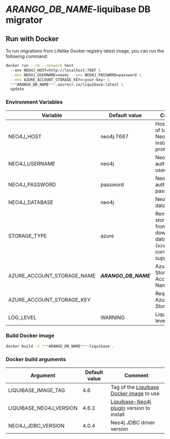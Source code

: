 # ***ARANGO_DB_NAME***-liquibase DB migrator


## Run with Docker

To run migrations from Lifelike Docker registry latest image, you can run the following command:

```bash
docker run --rm --network host
  --env NEO4J_HOST=http://localhost:7687 \
  --env NEO4J_USERNAME=neo4j --env NEO4J_PASSWORD=password \
  --env AZURE_ACCOUNT_STORAGE_KEY=<your-key> \
  ***ARANGO_DB_NAME***.azurecr.io/liquibase:latest \
  update
```

### Environment Variables

| Variable                   | Default value | Comment                       |
| -------------------------- | ------------- | ----------------------------- |
| NEO4J_HOST                 | neo4j:7687    | Host and port of target Neo4j instance (Bolt protocol) |
| NEO4J_USERNAME             | neo4j         | Neo4j authentication username |
| NEO4J_PASSWORD             | password      | Neo4j authentication password |
| NEO4J_DATABASE             | neo4j         | Neo4j target database         |
| STORAGE_TYPE               | azure         | Remote storage type from where to download datasets (`azure` is currently only supported) |
| AZURE_ACCOUNT_STORAGE_NAME | ***ARANGO_DB_NAME***      | Azure Storage Account Name    |
| AZURE_ACCOUNT_STORAGE_KEY  |               | Required. Azure Storage Key   |
| LOG_LEVEL                  | WARNING       | Liquibase log level           |

### Build Docker image

```bash
docker build -t ***ARANGO_DB_NAME***-liquibase .
```

### Docker build arguments

| Argument                | Default value | Comment |
| ----------------------- | ------------- | ------- |
| LIQUIBASE_IMAGE_TAG     | 4.6 | Tag of the [Liquibase Docker image](https://hub.docker.com/r/liquibase/liquibase/tags) to use |
| LIQUIBASE_NEO4J_VERSION | 4.6.2 | [Liquibase-Neo4j plugin](https://github.com/liquibase/liquibase-neo4j) version to install |
| NEO4J_JDBC_VERSION      | 4.0.4 | Neo4j JDBC driver version |
